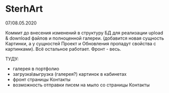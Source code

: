 # SterhArt
07/08.05.2020

Коммит до внесения изменений в структуру БД для реализации upload & download файлов и полноценной галереи.
(добавится новая сущность Картинки, а у сущностей Проект и Обновления пропадут свойства с картинками).
Всё остальное работает.
Фронт - весь.

ТУДУ:
- галерея в портфолио
- загрузка\выгрузка (галерея?) картинок в кабинетах
- фронт страницы Контакты
- возможность отправки писем на мыло со страницы Контакты
